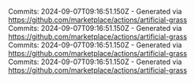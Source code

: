 Commits: 2024-09-07T09:16:51.150Z - Generated via https://github.com/marketplace/actions/artificial-grass
<br>
Commits: 2024-09-07T09:16:51.150Z - Generated via https://github.com/marketplace/actions/artificial-grass
<br>
Commits: 2024-09-07T09:16:51.150Z - Generated via https://github.com/marketplace/actions/artificial-grass
<br>
Commits: 2024-09-07T09:16:51.150Z - Generated via https://github.com/marketplace/actions/artificial-grass
<br>
